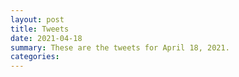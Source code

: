 ```yaml
---
layout: post
title: Tweets
date: 2021-04-18
summary: These are the tweets for April 18, 2021.
categories:
---
```


